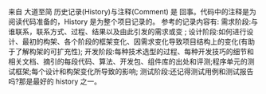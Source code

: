 来自 大道至简
历史记录(History)与注释(Comment) 是 回事。代码中的注释是为阅读代码准备的，History 是为整个项目记录的。
参考的记录内容有:
  需求阶段:与谁联系，联系方式、过程、结果以及由此引发的需求或变 ;
  设计阶段:如何进行设计、最初的构架、各个阶段的框架变化、因需求变化导致项目结构上的变化(有助于了解构架的可扩充性);
  开发阶段:每种技术选型的过程、每种开发技巧的细节和相关文档、摘引的每段代码、算法、开发包、组件库的出处和评测;程序单元的测试框架;每个设计和构架变化所导致的影响;
  测试阶段:还记得测试用例和测试报告吗?那是最好的 history 之一。
  
